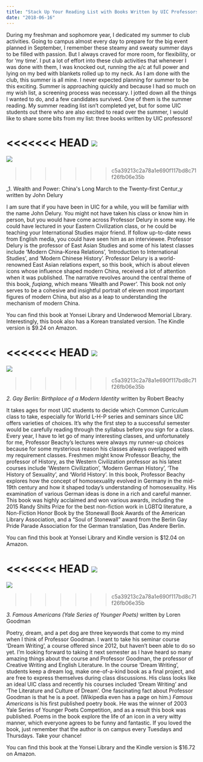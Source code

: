 ```yaml
---
title: "Stack Up Your Reading List with Books Written by UIC Professors"
date: "2018-06-16"
---
```


During my freshman and sophomore year, I dedicated my summer to club activities. Going to campus almost every day to prepare for the big event planned in September, I remember these steamy and sweaty summer days to be filled with passion. But I always craved for more room, for flexibility, or for ‘my time’. I put a lot of effort into these club activities that whenever I was done with them, I was knocked out, running the a/c at full power and lying on my bed with blankets rolled up to my neck. As I am done with the club, this summer is all mine. I never expected planning for summer to be this exciting. Summer is approaching quickly and because I had so much on my wish list, a screening process was necessary. I jotted down all the things I wanted to do, and a few candidates survived. One of them is the summer reading. My summer reading list isn’t completed yet, but for some UIC students out there who are also excited to read over the summer, I would like to share some bits from my list: three books written by UIC professors!

<<<<<<< HEAD
![](./images/WealthPower-cover_large.jpg)
=======
![](images/WealthPower-cover_large.jpg)
>>>>>>> c5a39213c2a78a1e690f117bd8c71f26fb06e35b

_1\. Wealth and Power: China's Long March to the Twenty-first Centur_y written by John Delury

I am sure that if you have been in UIC for a while, you will be familiar with the name John Delury. You might not have taken his class or know him in person, but you would have come across Professor Delury in some way. He could have lectured in your Eastern Civilization class, or he could be teaching your International Studies major friend. If follow up-to-date news from English media, you could have seen him as an interviewee. Professor Delury is the professor of East Asian Studies and some of his latest classes include ‘Modern China-Korea Relations’, ‘Introduction to International Studies’, and ‘Modern Chinese History’. Professor Delury is a world-renowned East Asian relations expert, so this book, which is about eleven icons whose influence shaped modern China, received a lot of attention when it was published. The narrative revolves around the central theme of this book, _fuqiang_, which means ‘Wealth and Power’. This book not only serves to be a cohesive and insightful portrait of eleven most important figures of modern China, but also as a leap to understanding the mechanism of modern China.

You can find this book at Yonsei Library and Underwood Memorial Library. Interestingly, this book also has a Korean translated version. The Kindle version is $9.24 on Amazon.

<<<<<<< HEAD
![](./images/71s1O1xX5SL.jpg)
=======
![](images/71s1O1xX5SL.jpg)
>>>>>>> c5a39213c2a78a1e690f117bd8c71f26fb06e35b

_2\. Gay Berlin: Birthplace of a Modern Identity_ written by Robert Beachy

It takes ages for most UIC students to decide which Common Curriculum class to take, especially for World L-H-P series and seminars since UIC offers varieties of choices. It’s why the first step to a successful semester would be carefully reading through the syllabus before you sign for a class. Every year, I have to let go of many interesting classes, and unfortunately for me, Professor Beachy’s lectures were always my runner-up choices because for some mysterious reason his classes always overlapped with my requirement classes. Freshmen might know Professor Beachy, the professor of History, as the Western Civilization professor as his latest courses include ‘Western Civilization’, ‘Modern German History’, ‘The History of Sexuality’, and ‘World History’. In this book, Professor Beachy explores how the concept of homosexuality evolved in Germany in the mid-19th century and how it shaped today’s understanding of homosexuality. His examination of various German ideas is done in a rich and careful manner. This book was highly acclaimed and won various awards, including the 2015 Randy Shilts Prize for the best non-fiction work in LGBTQ literature, a Non-Fiction Honor Book by the Stonewall Book Awards of the American Library Association, and a “Soul of Stonewall” award from the Berlin Gay Pride Parade Association for the German translation, Das Andere Berlin.

You can find this book at Yonsei Library and Kindle version is $12.04 on Amazon.

<<<<<<< HEAD
![](./images/1001004001894895.jpg)
=======
![](images/1001004001894895.jpg)
>>>>>>> c5a39213c2a78a1e690f117bd8c71f26fb06e35b

_3\. Famous Americans (Yale Series of Younger Poets)_ written by Loren Goodman

Poetry, dream, and a pet dog are three keywords that come to my mind when I think of Professor Goodman. I want to take his seminar course ‘Dream Writing’, a course offered since 2012, but haven’t been able to do so yet. I’m looking forward to taking it next semester as I have heard so many amazing things about the course and Professor Goodman, the professor of Creative Writing and English Literature. In the course ‘Dream Writing’, students keep a dream log, make one-of-a-kind book as a final project, and are free to express themselves during class discussions. His class looks like an ideal UIC class and recently his courses included ‘Dream Writing’ and ‘The Literature and Culture of Dream’. One fascinating fact about Professor Goodman is that he is a poet. (Wikipedia even has a page on him.) _Famous Americans_ is his first published poetry book. He was the winner of 2003 Yale Series of Younger Poets Competition, and as a result this book was published. Poems in the book explore the life of an icon in a very witty manner, which everyone agrees to be funny and fantastic. If you loved the book, just remember that the author is on campus every Tuesdays and Thursdays. Take your chance!

You can find this book at the Yonsei Library and the Kindle version is $16.72 on Amazon.

